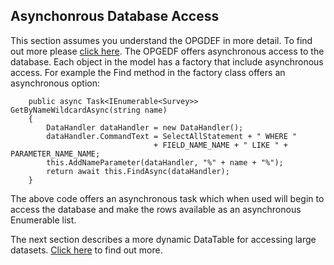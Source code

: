 ## Asynchonrous Database Access
This section assumes you understand the OPGDEF in more detail. To find out more please [click here](Relational.md).
The OPGEDF offers asynchronous access to the database. Each object in the model has a factory that include asynchronous access.
For example the Find method in the factory class offers an asynchronous option:
```
    public async Task<IEnumerable<Survey>> GetByNameWildcardAsync(string name) 
    {
        DataHandler dataHandler = new DataHandler();
        dataHandler.CommandText = SelectAllStatement + " WHERE " 
                                + FIELD_NAME_NAME + " LIKE " + PARAMETER_NAME_NAME;
        this.AddNameParameter(dataHandler, "%" + name + "%");
        return await this.FindAsync(dataHandler);
    }
```
The above code offers an asynchronous task which when used will begin to access the database and make the rows available
as an asynchronous Enumerable list.

The next section describes a more dynamic DataTable for accessing large datasets. [Click here](Datatable.md) to find out more.